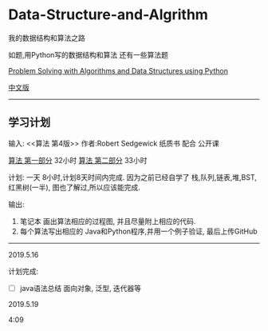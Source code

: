# Data-Structure-and-Algrithm
我的数据结构和算法之路

如题,用Python写的数据结构和算法
还有一些算法题

[Problem Solving with Algorithms and Data Structures using Python](http://interactivepython.org/lpomz/courselib/static/pythonds/index.html)

[中文版](https://facert.gitbooks.io/python-data-structure-cn/content/)

-------------------------------------

## 学习计划
输入:
<<算法 第4版>> 作者:Robert Sedgewick
纸质书  配合
公开课

[算法 第一部分](https://www.coursera.org/learn/algorithms-part1) 32小时
[算法 第二部分](https://www.coursera.org/learn/algorithms-part2) 33小时

计划:
一天 8小时,计划8天时间内完成. 因为之前已经自学了 栈,队列,链表,堆,BST,红黑树(一半), 图也了解过,所以应该能完成.

输出:
1. 笔记本 画出算法相应的过程图, 并且尽量附上相应的代码.
2. 每个算法写出相应的 Java和Python程序,并用一个例子验证, 最后上传GitHub

---------------------------------------------

2019.5.16

计划完成:
- [ ]  java语法总结
面向对象, 泛型, 迭代器等

 2019.5.19 
 
 4:09





